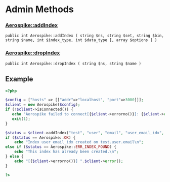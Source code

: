
# Admin Methods

### [Aerospike::addIndex](aerospike_addindex.md)
```
public int Aerospike::addIndex ( string $ns, string $set, string $bin, string $name, int $index_type, int $data_type [, array $options ] )
```

### [Aerospike::dropIndex](aerospike_dropindex.md)
```
public int Aerospike::dropIndex ( string $ns, string $name )
```

## Example

```php
<?php

$config = ["hosts" => [["addr"=>"localhost", "port"=>3000]]];
$client = new Aerospike($config);
if (!$client->isConnected()) {
   echo "Aerospike failed to connect[{$client->errorno()}]: {$client->error()}\n";
   exit(1);
}

$status = $client->addIndex("test", "user", "email", "user_email_idx", Aerospike::INDEX_TYPE_DEFAULT, Aerospike::INDEX_STRING);
if ($status == Aerospike::OK) {
    echo "Index user_email_idx created on test.user.email\n";
else if ($status == Aerospike::ERR_INDEX_FOUND) {
    echo "This index has already been created.\n";
} else {
    echo "[{$client->errorno()}] ".$client->error();
}

?>
```

